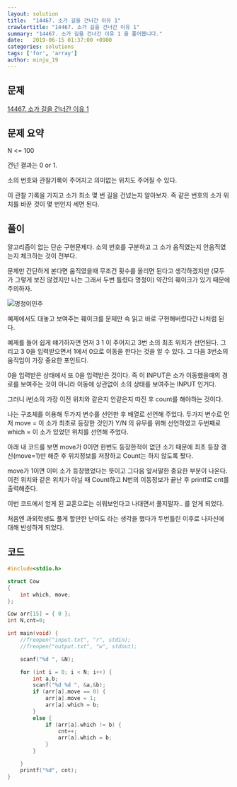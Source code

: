 ```yaml
---
layout: solution
title:  "14467. 소가 길을 건너간 이유 1"
crawlertitle: "14467. 소가 길을 건너간 이유 1"
summary: "14467. 소가 길을 건너간 이유 1 을 풀어봅니다."
date:   2019-06-15 01:37:00 +0900
categories: solutions
tags: ['for', 'array']
author: minju_19
---
```

## 문제

[14467. 소가 길을 건너간 이유 1](https://www.acmicpc.net/problem/14467)  

## 문제 요약

N <= 100

건넌 결과는 0 or 1.

소의 번호와 관찰기록이 주어지고 의미없는 위치도 주어질 수 있다. 

이 관찰 기록을 가지고 소가 최소 몇 번 길을 건넜는지 알아보자. 즉 같은 번호의 소가 위치를 바꾼 것이 몇 번인지 세면 된다.

## 풀이

알고리즘이 없는 단순 구현문제다. 소의 번호를 구분하고 그 소가 움직였는지 안움직였는지 체크하는 것이 전부다.

문제만 간단하게 본다면 움직였을때 무조건 횟수를 올리면 된다고 생각하겠지만 (모두가 그렇게 보진 않겠지만 나는 그래서 두번 틀렸다 멍청이) 약간의 훼이크가 있기 때문에 주의하자.

![멍청이민주](https://img1.daumcdn.net/thumb/R1280x0/?scode=mtistory2&fname=https%3A%2F%2Fk.kakaocdn.net%2Fdn%2Fb6F8Ru%2FbtqvBayA0du%2FeoBXNTEvHtbXILFVEqWNH1%2Fimg.png)

예제에서도 대놓고 보여주는 훼이크를 문제만 슥 읽고 바로 구현해버렸다간 나처럼 된다.

예제를 들어 쉽게 얘기하자면 먼저 3 1 이 주어지고 3번 소의 최초 위치가 선언된다. 그리고 3 0을 입력받으면서 1에서 0으로 이동을 한다는 것을 알 수 있다. 그 다음 3번소의 움직임이 가장 중요한 포인트다. 

0을 입력받은 상태에서 또 0을 입력받은 것이다. 즉 이 INPUT은 소가 이동했을때의 경로를 보여주는 것이 아니라 이동에 상관없이 소의 상태를 보여주는 INPUT 인거다. 

그러니 i번소의 가장 이전 위치와 같은지 안같은지 따진 후 count를 해야하는 것이다. 

나는 구조체를 이용해 두가지 변수를 선언한 후 배열로 선언해 주었다. 두가지 변수로 먼저 move = 이 소가 최초로 등장한 것인가 Y/N 의 유무를 위해 선언하였고 두번째로 which = 이 소가 있었던 위치를 선언해 주었다. 

아래 내 코드를 보면 move가 0이면 한번도 등장한적이 없던 소기 때문에 최초 등장 갱신(move=1)만 해준 후 위치정보를 저장하고  Count는 하지 않도록 짰다.

 move가 1이면 이미 소가 등장했었다는 뜻이고 그다음 앞서말한 중요한 부분이 나온다. 이전 위치와 같은 위치가 아닐 때 Count하고 N번의 이동정보가 끝난 후 printf로 cnt를 출력해준다. 
 
 이번 코드에서 얻게 된 교훈으로는 쉬워보인다고 나대면서 풀지말자.. 를 얻게 되었다. 
 
 처음엔 과외학생도 풀게 할만한 난이도 라는 생각을 했다가 두번틀린 이후로 나자신에 대해 반성하게 되었다. 

## 코드

```cpp
#include<stdio.h>

struct Cow
{
	int which, move;
};

Cow arr[15] = { 0 };
int N,cnt=0;

int main(void) {
	//freopen("input.txt", "r", stdin);
	//freopen("output.txt", "w", stdout);

	scanf("%d ", &N);

	for (int i = 0; i < N; i++) {
		int a,b;
		scanf("%d %d ", &a,&b);
		if (arr[a].move == 0) {
			arr[a].move = 1;
			arr[a].which = b;
		}
		else {
			if (arr[a].which != b) {
				cnt++;
				arr[a].which = b;
			}
		}

	}
	printf("%d", cnt);
}
```
